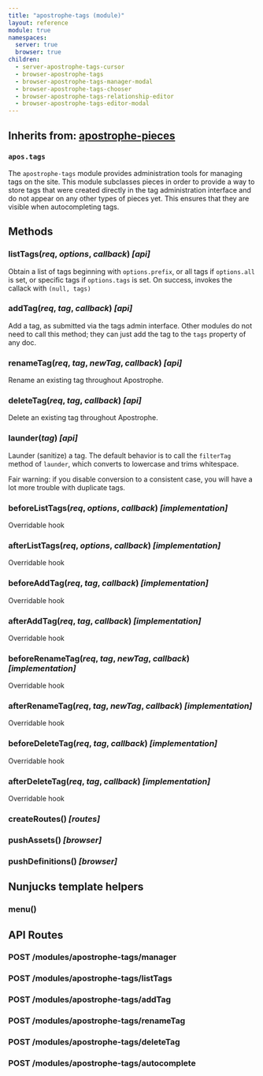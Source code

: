 ```yaml
---
title: "apostrophe-tags (module)"
layout: reference
module: true
namespaces:
  server: true
  browser: true
children:
  - server-apostrophe-tags-cursor
  - browser-apostrophe-tags
  - browser-apostrophe-tags-manager-modal
  - browser-apostrophe-tags-chooser
  - browser-apostrophe-tags-relationship-editor
  - browser-apostrophe-tags-editor-modal
---
```

## Inherits from: [apostrophe-pieces](../apostrophe-pieces/index.html)
### `apos.tags`
The `apostrophe-tags` module provides administration tools for managing
tags on the site. This module subclasses pieces in order to provide a way
to store tags that were created directly in the tag administration interface
and do not appear on any other types of pieces yet. This ensures that they
are visible when autocompleting tags.


## Methods
### listTags(*req*, *options*, *callback*) *[api]*
Obtain a list of tags beginning with `options.prefix`, or all tags
if `options.all` is set, or specific tags if `options.tags` is set.
On success, invokes the callack with `(null, tags)`
### addTag(*req*, *tag*, *callback*) *[api]*
Add a tag, as submitted via the tags admin interface. Other modules
do not need to call this method; they can just add the tag to the
`tags` property of any doc.
### renameTag(*req*, *tag*, *newTag*, *callback*) *[api]*
Rename an existing tag throughout Apostrophe.
### deleteTag(*req*, *tag*, *callback*) *[api]*
Delete an existing tag throughout Apostrophe.
### launder(*tag*) *[api]*
Launder (sanitize) a tag. The default behavior is to call the
`filterTag` method of `launder`, which converts to lowercase and
trims whitespace.

Fair warning: if you disable conversion to a consistent case, you will have
a lot more trouble with duplicate tags.
### beforeListTags(*req*, *options*, *callback*) *[implementation]*
Overridable hook
### afterListTags(*req*, *options*, *callback*) *[implementation]*
Overridable hook
### beforeAddTag(*req*, *tag*, *callback*) *[implementation]*
Overridable hook
### afterAddTag(*req*, *tag*, *callback*) *[implementation]*
Overridable hook
### beforeRenameTag(*req*, *tag*, *newTag*, *callback*) *[implementation]*
Overridable hook
### afterRenameTag(*req*, *tag*, *newTag*, *callback*) *[implementation]*
Overridable hook
### beforeDeleteTag(*req*, *tag*, *callback*) *[implementation]*
Overridable hook
### afterDeleteTag(*req*, *tag*, *callback*) *[implementation]*
Overridable hook
### createRoutes() *[routes]*

### pushAssets() *[browser]*

### pushDefinitions() *[browser]*

## Nunjucks template helpers
### menu()

## API Routes
### POST /modules/apostrophe-tags/manager

### POST /modules/apostrophe-tags/listTags

### POST /modules/apostrophe-tags/addTag

### POST /modules/apostrophe-tags/renameTag

### POST /modules/apostrophe-tags/deleteTag

### POST /modules/apostrophe-tags/autocomplete

